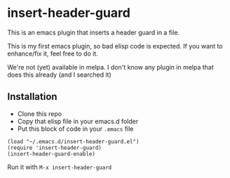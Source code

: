 # insert-header-guard

This is an emacs plugin that inserts a header guard in a file.

This is my first emacs plugin, so bad elisp code is expected. If you want to enhance/fix it, feel free to do it.

We're not (yet) available in melpa. I don't know any plugin in melpa that does this already (and I searched it)

## Installation
 - Clone this repo
 - Copy that elisp file in your emacs.d folder
 - Put this block of code in your `.emacs` file
 
 ```elisp
(load "~/.emacs.d/insert-header-guard.el")
(require 'insert-header-guard)
(insert-header-guard-enable)
 ```
 
 Run it with `M-x insert-header-guard`
